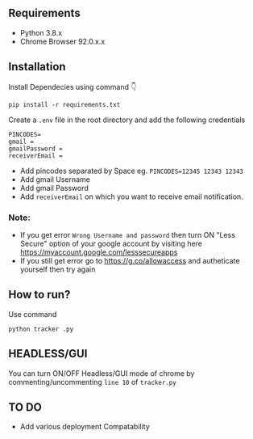 ## Requirements
- Python 3.8.x
- Chrome Browser 92.0.x.x
## Installation
Install Dependecies using command 👇

`pip install -r requirements.txt`

Create a `.env` file in the root directory and add the following credentials

```
PINCODES=
gmail = 
gmailPassword = 
receiverEmail = 
```

- Add pincodes separated by Space eg. `PINCODES=12345 12343 12343`
- Add gmail Username
- Add gmail Password
- Add `receiverEmail` on which you want to receive email notification.

### Note:
+ If you get error `Wrong Username and password` then turn ON "Less Secure" option of your google account by visiting here https://myaccount.google.com/lesssecureapps
+ If you still get error go to https://g.co/allowaccess and autheticate yourself then try again
## How to run?
Use command

```python tracker .py```


## HEADLESS/GUI
You can turn ON/OFF Headless/GUI mode of chrome by commenting/uncommenting `line 10` of `tracker.py`

## TO DO
- Add various deployment Compatability

